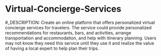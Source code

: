 # Virtual-Concierge-Services


#_DESCRIPTION: 
  Create an online platform that offers personalized virtual concierge services for travelers. The service could provide personalized recommendations for restaurants, bars, and activities, arrange transportation and accommodation, and help with itinerary planning. Users may not know they need this service until they use it and realize the value of having a local expert to help plan their trips.
